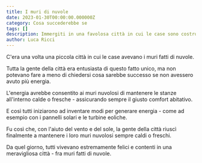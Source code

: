 ```yaml
---
title: I muri di nuvole
date: 2023-01-30T00:00:00.000000Z
category: Cosa succederebbe se
tags: []
description: Immergiti in una favolosa città in cui le case sono costruite con muri di nuvole, ma dove l'energia è essenziale per il comfort abitativo. Segui l'entusiasmante viaggio di questa comunità mentre scoprono soluzioni creative per mantenere i loro muri nuvolosi caldi o freschi. Una storia affascinante di innovazione e felicità. 
author: Luca Ricci 
---
```

C'era una volta una piccola città in cui le case avevano i muri fatti di nuvole.

Tutta la gente della città era entusiasta di questo fatto unico, ma non potevano fare a meno di chiedersi cosa sarebbe successo se non avessero avuto più energia.

L'energia avrebbe consentito ai muri nuvolosi di mantenere le stanze all'interno calde o fresche - assicurando sempre il giusto comfort abitativo.

E così tutti iniziarono ad inventare modi per generare energia - come ad esempio con i pannelli solari e le turbine eoliche.

Fu così che, con l'aiuto del vento e del sole, la gente della città riuscì finalmente a mantenere i loro muri nuvolosi sempre caldi o freschi.

Da quel giorno, tutti vivevano estremamente felici e contenti in una meravigliosa città - fra muri fatti di nuvole.
